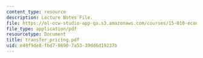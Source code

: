 ```yaml
---
content_type: resource
description: Lecture Notes File.
file: https://ol-ocw-studio-app-qa.s3.amazonaws.com/courses/15-010-economic-analysis-for-business-decisions-fall-2004/e48f9de8fbd786907a5339dd6d19237b_transfer_pricing.pdf
file_type: application/pdf
resourcetype: Document
title: transfer_pricing.pdf
uid: e48f9de8-fbd7-8690-7a53-39dd6d19237b
---
```

